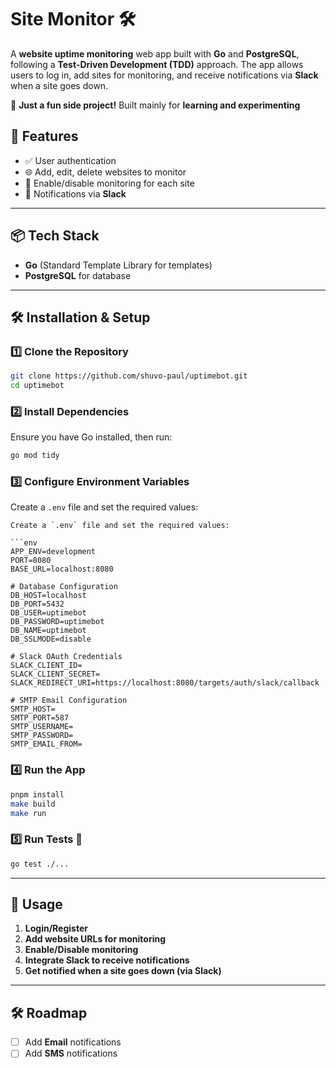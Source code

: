 # Site Monitor 🛠️

A **website uptime monitoring** web app built with **Go** and **PostgreSQL**, following a **Test-Driven Development (TDD)** approach. The app allows users to log in, add sites for monitoring, and receive notifications via **Slack** when a site goes down.

🚀 **Just a fun side project!** Built mainly for **learning and experimenting**

## 🚀 Features

- ✅ User authentication
- 🌐 Add, edit, delete websites to monitor
- 🔄 Enable/disable monitoring for each site
- 🔔 Notifications via **Slack**

---

## 📦 Tech Stack

- **Go** (Standard Template Library for templates)
- **PostgreSQL** for database

---

## 🛠️ Installation & Setup

### 1️⃣ Clone the Repository

```sh
git clone https://github.com/shuvo-paul/uptimebot.git
cd uptimebot
```

### 2️⃣ Install Dependencies

Ensure you have Go installed, then run:

```sh
go mod tidy
```

### 3️⃣ Configure Environment Variables

Create a `.env` file and set the required values:

```env
Create a `.env` file and set the required values:

```env
APP_ENV=development
PORT=8080
BASE_URL=localhost:8080

# Database Configuration
DB_HOST=localhost
DB_PORT=5432
DB_USER=uptimebot
DB_PASSWORD=uptimebot
DB_NAME=uptimebot
DB_SSLMODE=disable

# Slack OAuth Credentials
SLACK_CLIENT_ID=
SLACK_CLIENT_SECRET=
SLACK_REDIRECT_URI=https://localhost:8080/targets/auth/slack/callback

# SMTP Email Configuration
SMTP_HOST=
SMTP_PORT=587
SMTP_USERNAME=
SMTP_PASSWORD=
SMTP_EMAIL_FROM=
```

### 4️⃣ Run the App

```sh
pnpm install
make build
make run
```

### 5️⃣ Run Tests 🧪

```sh
go test ./...
```

---

## 🚀 Usage

1. **Login/Register**
2. **Add website URLs for monitoring**
3. **Enable/Disable monitoring**
4. **Integrate Slack to receive notifications**
5. **Get notified when a site goes down (via Slack)**

---

## 🛠️ Roadmap

- [ ] Add **Email** notifications
- [ ] Add **SMS** notifications
